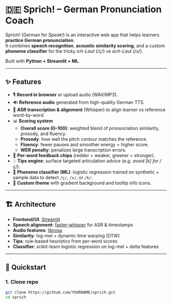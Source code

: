 # 🇩🇪 Sprich! – German Pronunciation Coach

Sprich! (German for *Speak!*) is an interactive web app that helps learners **practice German pronunciation**.  
It combines **speech recognition**, **acoustic similarity scoring**, and a custom **phoneme classifier** for the tricky *ich-Laut* (/ç/) vs *ach-Laut* (/x/).

Built with **Python + Streamlit + ML**.

---

## ✨ Features
- 🎙️ **Record in browser** or upload audio (WAV/MP3).  
- 🔊 **Reference audio** generated from high-quality German TTS.  
- 📝 **ASR transcription & alignment** (Whisper) to align learner vs reference word-by-word.  
- 📊 **Scoring system**
  - **Overall score (0–100)**: weighted blend of pronunciation similarity, prosody, and fluency.  
  - **Prosody**: how well the pitch contour matches the reference.  
  - **Fluency**: fewer pauses and smoother energy = higher score.  
  - **WER penalty**: penalizes large transcription errors.  
- 🌈 **Per-word feedback chips** (redder = weaker, greener = stronger).  
- 💡 **Tips engine**: surface targeted articulation advice (e.g. *avoid [k] for /ç/*).  
- 🧠 **Phoneme classifier (ML)**: logistic regression trained on synthetic + sample data to detect `/ç/`, `/x/`, or `/k/`.  
- 🎨 **Custom theme** with gradient background and tooltip info icons.

---

## 🏗️ Architecture
- **Frontend/UI**: [Streamlit](https://streamlit.io/)  
- **Speech alignment**: [faster-whisper](https://github.com/guillaumekln/faster-whisper) for ASR & timestamps  
- **Audio features**: [librosa](https://librosa.org/)  
- **Similarity**: log-mel + dynamic time warping (DTW)  
- **Tips**: rule-based heuristics from per-word scores  
- **Classifier**: scikit-learn logistic regression on log-mel + delta features  

---

## 🚀 Quickstart

### 1. Clone repo
```bash
git clone https://github.com/YOURNAME/sprich.git
cd sprich